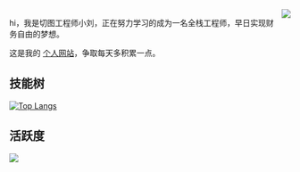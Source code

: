 

<a href="https://github.com/anuraghazra/github-readme-stats">
<img align="right" src="https://github-readme-stats.vercel.app/api?username=LuckyRyan-web&hide=prs&show_icons=true&theme=dark">
</a>

hi，我是切图工程师小刘，正在努力学习的成为一名全栈工程师，早日实现财务自由的梦想。

这是我的 [个人网站](http://luckyryan.cn/)，争取每天多积累一点。

## 技能树

[![Top Langs](https://github-readme-stats.vercel.app/api/top-langs/?username=LuckyRyan-web&layout=compact)](https://github.com/anuraghazra/github-readme-stats)

## 活跃度

[![](https://activity-graph.herokuapp.com/graph?username=LuckyRyan-web&theme=dracula)](https://github.com/ashutosh00710/github-readme-activity-graph)

